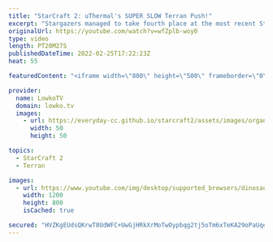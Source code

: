 ```yaml
---
title: "StarCraft 2: uThermal's SUPER SLOW Terran Push!"
excerpt: "Stargazers managed to take fourth place at the most recent StarCraft 2 Map Contest (TLMC 16). There's a good chance that this map will be used in future SC2 tournaments. In this video I cast two pro matches on the new map.  00:00 uThermal vs Rattata 12:33 MaxPax vs Bly  Support my work on Patreon: https://www.patreon.com/lowkotv"
originalUrl: https://youtube.com/watch?v=wfZplb-woy0
type: video
length: PT20M27S
publishedDateTime: 2022-02-25T17:22:23Z
heat: 55

featuredContent: "<iframe width=\"800\" height=\"500\" frameborder=\"0\" src=\"https://www.youtube.com/embed/wfZplb-woy0\" allow=\"accelerometer; autoplay; encrypted-media; gyroscope; picture-in-picture\" allowfullscreen></iframe>"

provider:
  name: LowkoTV
  domain: lowko.tv
  images:
    - url: https://everyday-cc.github.io/starcraft2/assets/images/organizations/lowko.tv-50x50.jpg
      width: 50
      height: 50

topics:
  - StarCraft 2
  - Terran

images:
  - url: https://www.youtube.com/img/desktop/supported_browsers/dinosaur.png
    width: 1200
    height: 800
    isCached: true

secured: "HVZKgEUdsQKrwT8UdWFC+UwGjHRkXrMoTwOypbqg2tj5oTm6xTeKA29oPaUqeWoJUobSV32OKVOOG7Cq27+1HpzFOcCEEBIEy/X45bLpirgyg1x4urDYR2t2pFK4RNotejG/iKPctu1Qrq8jUTk0UywKI2eOAAJc0dDaXhlGJAd+11XMZc9l6kJR5Veqyyofpm/s3JeDU+LPdJi20XiDC/s47i18SFkmzvCcorHsmhldBPq4p/tt2VxG7Sz+U/m2cQfHw3n+BL1xQKO97GRJGoWbRPpZnmh8cly/cwnCPj03q92tVh9xOHELMmd/p4uSVRqYkL840FBVZVG2fD69w2NIpy8cqJdGkqpi4Hmg62QF/CL3IrI6P9wgq2vxv10vPJwUtKp/vFBhLKv3URoAglmQb8+fhhJc8mqmmD/MWEw=;DoupM5IBXONX8Rs4JlVNzg=="
---
```


